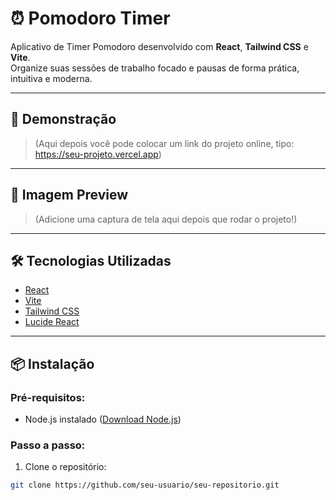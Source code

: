 # ⏰ Pomodoro Timer

Aplicativo de Timer Pomodoro desenvolvido com **React**, **Tailwind CSS** e **Vite**.  
Organize suas sessões de trabalho focado e pausas de forma prática, intuitiva e moderna.

---

## 🚀 Demonstração

> (Aqui depois você pode colocar um link do projeto online, tipo: https://seu-projeto.vercel.app)

---

## 📸 Imagem Preview

> (Adicione uma captura de tela aqui depois que rodar o projeto!)

---

## 🛠️ Tecnologias Utilizadas

- [React](https://react.dev/)
- [Vite](https://vitejs.dev/)
- [Tailwind CSS](https://tailwindcss.com/)
- [Lucide React](https://lucide.dev/icons)

---

## 📦 Instalação

### Pré-requisitos:
- Node.js instalado ([Download Node.js](https://nodejs.org/))

### Passo a passo:

1. Clone o repositório:
```bash
git clone https://github.com/seu-usuario/seu-repositorio.git
